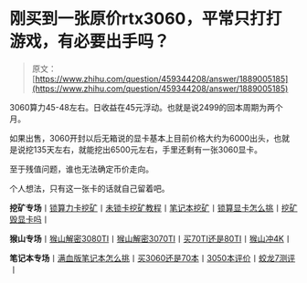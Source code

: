 <!--yml
category: 挖矿
date: 2022-06-26 00:00:00
-->

# 刚买到一张原价rtx3060，平常只打打游戏，有必要出手吗？

> 原文：[https://www.zhihu.com/question/459344208/answer/1889005185](https://www.zhihu.com/question/459344208/answer/1889005185)

 3060算力45-48左右。日收益在45元浮动。也就是说2499的回本周期为两个月。

如果出售，3060开封以后无箱说的显卡基本上目前价格大约为6000出头，也就是说挖135天左右，就能挖出6500元左右，手里还剩有一张3060显卡。

至于残值问题，谁也无法确定币价走向。

个人想法，只有这一张卡的话就自己留着吧。

**挖矿专场**丨[锁算力卡挖矿](https://zhuanlan.zhihu.com/p/399409039)丨[未锁卡挖矿教程](https://zhuanlan.zhihu.com/p/355955385)丨[笔记本挖矿](https://zhuanlan.zhihu.com/p/360451565)丨[锁算显卡怎么挑](https://zhuanlan.zhihu.com/p/374342633)丨[挖矿毁显卡吗](https://zhuanlan.zhihu.com/p/358944242)丨

**猴山专场**丨[猴山解密3080TI](https://zhuanlan.zhihu.com/p/379179943)丨[猴山解密3070TI](https://zhuanlan.zhihu.com/p/379428935)丨[买70TI还是80TI](https://zhuanlan.zhihu.com/p/379846007)丨[猴山冲4K](https://zhuanlan.zhihu.com/p/380129626)丨

**笔记本专场**丨[满血版笔记本怎么挑](https://zhuanlan.zhihu.com/p/374748213)丨[买3060还是70本](https://www.zhihu.com/question/447817962/answer/1909204347)丨[3050本评价](https://www.zhihu.com/question/462045112/answer/1913547325)丨[蛟龙7测评](https://zhuanlan.zhihu.com/p/369226521)丨